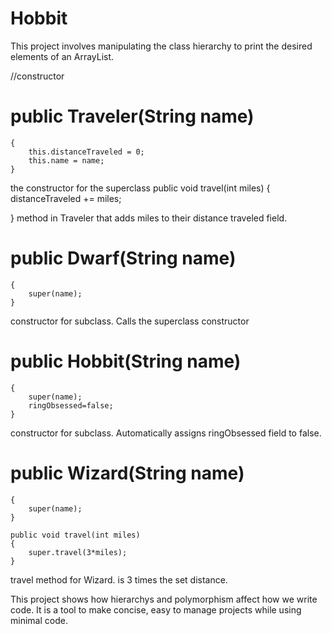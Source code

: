 # Hobbit
This project involves manipulating the class hierarchy to print the desired elements of an ArrayList.


//constructor
# public Traveler(String name)
	{
		this.distanceTraveled = 0;
		this.name = name;
	}
 the constructor for the superclass
  public void travel(int miles)
	{
		distanceTraveled += miles;
	
  }
 method in Traveler that adds miles to their distance traveled field.
 
 # public Dwarf(String name)
	{
		super(name);
	}
 constructor for subclass. Calls the superclass constructor
 
 # public Hobbit(String name)
	{
		super(name);
		ringObsessed=false;
	}
  constructor for subclass. Automatically assigns ringObsessed field to false. 
  
  # public Wizard(String name)
	{
		super(name);
	}
	
	public void travel(int miles)
	{
		super.travel(3*miles);
	}
 travel method for Wizard. is 3 times the set distance.
 
 
 This project shows how hierarchys and polymorphism affect how we write code. It is a tool to make concise, easy to manage projects while using minimal code. 
